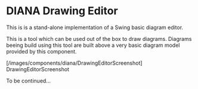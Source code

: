 # DIANA Drawing Editor

This is is a stand-alone implementation of a Swing basic diagram editor.
  
This is a tool which can be used out of the box to draw diagrams.
Diagrams beeing build using this tool are built above a very basic diagram model provided by this component.

[/images/components/diana/DrawingEditorScreenshot] DrawingEditorScreenshot

To be continued...
  
  
  
